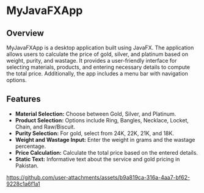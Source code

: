 # MyJavaFXApp
## Overview

MyJavaFXApp is a desktop application built using JavaFX. The application allows users to calculate the price of gold, silver, and platinum based on weight, purity, and wastage. It provides a user-friendly interface for selecting materials, products, and entering necessary details to compute the total price. Additionally, the app includes a menu bar with navigation options.

## Features

- **Material Selection:** Choose between Gold, Silver, and Platinum.
- **Product Selection:** Options include Ring, Bangles, Necklace, Locket, Chain, and Raw/Biscuit.
- **Purity Selection:** For gold, select from 24K, 22K, 21K, and 18K.
- **Weight and Wastage Input:** Enter the weight in grams and the wastage percentage.
- **Price Calculation:** Calculate the total price based on the entered details.
- **Static Text:** Informative text about the service and gold pricing in Pakistan.

https://github.com/user-attachments/assets/b9a819ca-316a-4aa7-bf62-9228c1a6f1a1




